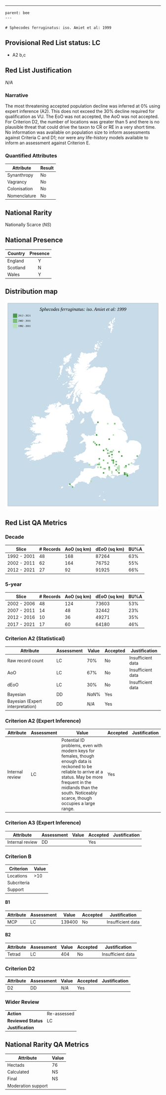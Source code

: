 ---
    parent: bee
    ---

    # Sphecodes ferruginatus: iso. Amiet et al: 1999

## Provisional Red List status: LC
- A2 b,c

## Red List Justification
*N/A*
### Narrative


The most threatening accepted population decline was inferred at 0% using expert inference (A2). This does not exceed the 30% decline required for qualification as VU. The EoO was not accepted, the AoO was not accepted. For Criterion D2, the number of locations was greater than 5 and there is no plausible threat that could drive the taxon to CR or RE in a very short time. No information was available on population size to inform assessments against Criteria C and D1; nor were any life-history models available to inform an assessment against Criterion E.
### Quantified Attributes
|Attribute|Result|
|---|---|
|Synanthropy|No|
|Vagrancy|No|
|Colonisation|No|
|Nomenclature|No|


## National Rarity
Nationally Scarce (*NS*)

## National Presence
|Country|Presence
|---|:-:|
|England|Y|
|Scotland|N|
|Wales|Y|


## Distribution map
![](../map/364.svg)

## Red List QA Metrics
### Decade
| Slice | # Records | AoO (sq km) | dEoO (sq km) |BU%A |
|---|---|---|---|---|
|1992 - 2001|48|168|87264|63%|
|2002 - 2011|62|164|76752|55%|
|2012 - 2021|27|92|91925|66%|
### 5-year
| Slice | # Records | AoO (sq km) | dEoO (sq km) |BU%A |
|---|---|---|---|---|
|2002 - 2006|48|124|73603|53%|
|2007 - 2011|14|48|32442|23%|
|2012 - 2016|10|36|49271|35%|
|2017 - 2021|17|60|64180|46%|
### Criterion A2 (Statistical)
|Attribute|Assessment|Value|Accepted|Justification
|---|---|---|---|---|
|Raw record count|LC|70%|No|Insufficient data|
|AoO|LC|67%|No|Insufficient data|
|dEoO|LC|30%|No|Insufficient data|
|Bayesian|DD|*NaN*%|Yes||
|Bayesian (Expert interpretation)|DD|*N/A*|Yes||
### Criterion A2 (Expert Inference)
|Attribute|Assessment|Value|Accepted|Justification
|---|---|---|---|---|
|Internal review|LC|Potential ID problems, even with modern keys for females, though enough data is reckoned to be reliable to arrive at a status. May be more frequent in the midlands than the south. Noticeably scarce, though occupies a large range.|Yes||
### Criterion A3 (Expert Inference)
|Attribute|Assessment|Value|Accepted|Justification
|---|---|---|---|---|
|Internal review|DD||Yes||
### Criterion B
|Criterion| Value|
|---|---|
|Locations|>10|
|Subcriteria||
|Support||
#### B1
|Attribute|Assessment|Value|Accepted|Justification
|---|---|---|---|---|
|MCP|LC|139400|No|Insufficient data|
#### B2
|Attribute|Assessment|Value|Accepted|Justification
|---|---|---|---|---|
|Tetrad|LC|404|No|Insufficient data|
### Criterion D2
|Attribute|Assessment|Value|Accepted|Justification
|---|---|---|---|---|
|D2|DD|*N/A*|Yes||
### Wider Review
|  |  |
|---|---|
|**Action**|Re-assessed|
|**Reviewed Status**|LC|
|**Justification**||


## National Rarity QA Metrics
|Attribute|Value|
|---|---|
|Hectads|76|
|Calculated|NS|
|Final|NS|
|Moderation support||


